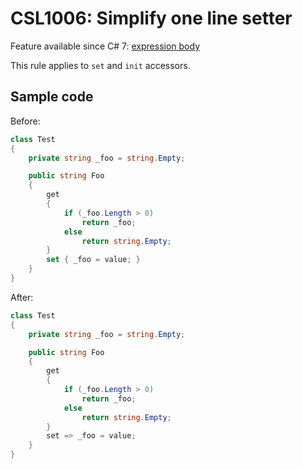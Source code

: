 # CSL1006: Simplify one line setter

Feature available since C# 7: [expression body](https://learn.microsoft.com/en-us/dotnet/csharp/language-reference/operators/lambda-operator#expression-body-definition)

This rule applies to `set` and `init` accessors.

## Sample code

Before:
```cs
class Test
{
    private string _foo = string.Empty;

    public string Foo
    {
        get
        {
            if (_foo.Length > 0)
                return _foo;
            else
                return string.Empty;
        }
        set { _foo = value; }
    }
}
```

After:
```cs
class Test
{
    private string _foo = string.Empty;

    public string Foo
    {
        get
        {
            if (_foo.Length > 0)
                return _foo;
            else
                return string.Empty;
        }
        set => _foo = value;
    }
}
```
